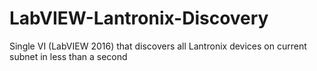 # LabVIEW-Lantronix-Discovery
Single VI (LabVIEW 2016) that discovers all Lantronix devices on current subnet in less than a second
